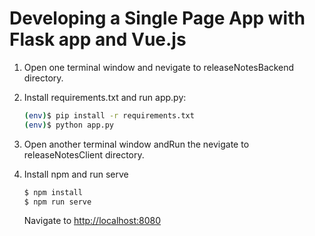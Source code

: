 # Developing a Single Page App with Flask app and Vue.js

1. Open one terminal window and nevigate to releaseNotesBackend directory.
2. Install requirements.txt and run app.py:
   
    ```sh
    (env)$ pip install -r requirements.txt
    (env)$ python app.py
    ```

3. Open another terminal window andRun the nevigate to releaseNotesClient directory.
4. Install npm and run serve

    ```sh
    $ npm install
    $ npm run serve
    ```

    Navigate to [http://localhost:8080](http://localhost:8080)
